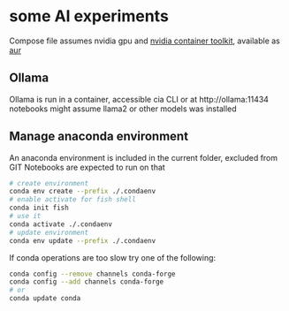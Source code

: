 # some AI experiments

Compose file assumes nvidia gpu and [nvidia container toolkit](https://docs.nvidia.com/datacenter/cloud-native/container-toolkit/latest/install-guide.html), available as [aur](https://aur.archlinux.org/packages/nvidia-container-toolkit)

## Ollama
Ollama is run in a container, accessible cia CLI or at http://ollama:11434
notebooks might assume llama2 or other models was installed

## Manage anaconda environment
An anaconda environment is included in the current folder, excluded from GIT
Notebooks are expected to run on that

```bash
# create environment
conda env create --prefix ./.condaenv
# enable activate for fish shell 
conda init fish
# use it
conda activate ./.condaenv 
# update environment
conda env update --prefix ./.condaenv

```

If conda operations are too slow try one of the following:
```bash
conda config --remove channels conda-forge
conda config --add channels conda-forge
# or
conda update conda
```